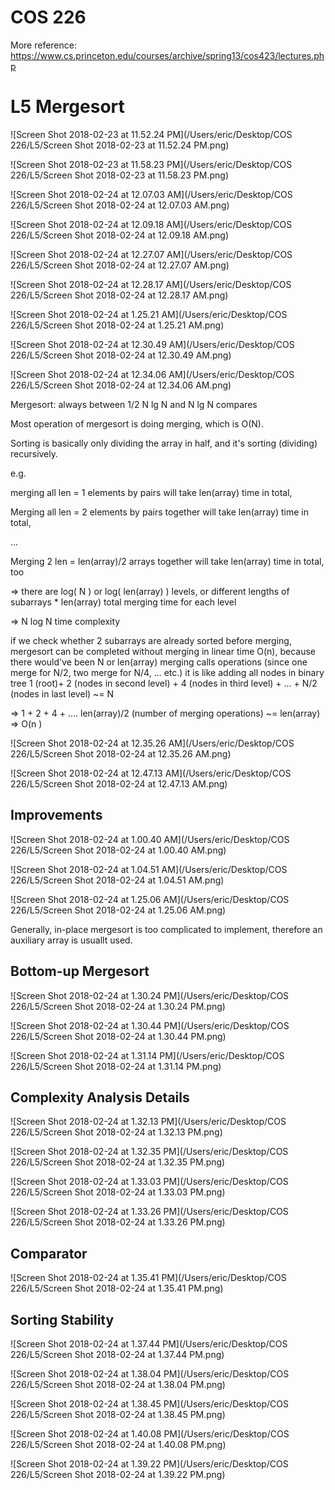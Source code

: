 # COS 226 

More reference:
https://www.cs.princeton.edu/courses/archive/spring13/cos423/lectures.php




# L5 Mergesort 

![Screen Shot 2018-02-23 at 11.52.24 PM](/Users/eric/Desktop/COS 226/L5/Screen Shot 2018-02-23 at 11.52.24 PM.png)

![Screen Shot 2018-02-23 at 11.58.23 PM](/Users/eric/Desktop/COS 226/L5/Screen Shot 2018-02-23 at 11.58.23 PM.png)

![Screen Shot 2018-02-24 at 12.07.03 AM](/Users/eric/Desktop/COS 226/L5/Screen Shot 2018-02-24 at 12.07.03 AM.png)

![Screen Shot 2018-02-24 at 12.09.18 AM](/Users/eric/Desktop/COS 226/L5/Screen Shot 2018-02-24 at 12.09.18 AM.png) 

![Screen Shot 2018-02-24 at 12.27.07 AM](/Users/eric/Desktop/COS 226/L5/Screen Shot 2018-02-24 at 12.27.07 AM.png)

![Screen Shot 2018-02-24 at 12.28.17 AM](/Users/eric/Desktop/COS 226/L5/Screen Shot 2018-02-24 at 12.28.17 AM.png)

![Screen Shot 2018-02-24 at 1.25.21 AM](/Users/eric/Desktop/COS 226/L5/Screen Shot 2018-02-24 at 1.25.21 AM.png)

![Screen Shot 2018-02-24 at 12.30.49 AM](/Users/eric/Desktop/COS 226/L5/Screen Shot 2018-02-24 at 12.30.49 AM.png)

![Screen Shot 2018-02-24 at 12.34.06 AM](/Users/eric/Desktop/COS 226/L5/Screen Shot 2018-02-24 at 12.34.06 AM.png)

 Mergesort: always between 1/2 N lg N and N lg N compares

Most operation of mergesort is doing merging, which is O(N). 

Sorting is basically only dividing the array in half, and it's sorting (dividing) recursively.

e.g.

merging all len = 1 elements by pairs will take len(array) time in total,

Merging all len = 2 elements by pairs together will take len(array) time in total, 

...

Merging 2 len = len(array)/2 arrays together will take len(array) time in total, too

=> there are log( N ) or log( len(array) ) levels, or different lengths of subarrays * len(array) total merging time for each level

=> N log N time complexity



if we check whether 2 subarrays are already sorted before merging, mergesort can be completed without merging in linear time O(n), because there would've been N or len(array) merging calls operations (since one merge for N/2, two merge for N/4, … etc.) it is like adding all nodes in binary tree 1 (root)+ 2 (nodes in second level) + 4 (nodes in third level) + … + N/2 (nodes in last level) ~= N 

=> 1 + 2 + 4 + …. len(array)/2 (number of merging operations) ~= len(array) => O(n )

![Screen Shot 2018-02-24 at 12.35.26 AM](/Users/eric/Desktop/COS 226/L5/Screen Shot 2018-02-24 at 12.35.26 AM.png)

![Screen Shot 2018-02-24 at 12.47.13 AM](/Users/eric/Desktop/COS 226/L5/Screen Shot 2018-02-24 at 12.47.13 AM.png)

 

## Improvements

![Screen Shot 2018-02-24 at 1.00.40 AM](/Users/eric/Desktop/COS 226/L5/Screen Shot 2018-02-24 at 1.00.40 AM.png)

![Screen Shot 2018-02-24 at 1.04.51 AM](/Users/eric/Desktop/COS 226/L5/Screen Shot 2018-02-24 at 1.04.51 AM.png)

![Screen Shot 2018-02-24 at 1.25.06 AM](/Users/eric/Desktop/COS 226/L5/Screen Shot 2018-02-24 at 1.25.06 AM.png)

Generally, in-place mergesort is too complicated to implement, therefore an auxiliary array is usuallt used.

## Bottom-up Mergesort

![Screen Shot 2018-02-24 at 1.30.24 PM](/Users/eric/Desktop/COS 226/L5/Screen Shot 2018-02-24 at 1.30.24 PM.png)

![Screen Shot 2018-02-24 at 1.30.44 PM](/Users/eric/Desktop/COS 226/L5/Screen Shot 2018-02-24 at 1.30.44 PM.png)

![Screen Shot 2018-02-24 at 1.31.14 PM](/Users/eric/Desktop/COS 226/L5/Screen Shot 2018-02-24 at 1.31.14 PM.png)

## Complexity Analysis Details

![Screen Shot 2018-02-24 at 1.32.13 PM](/Users/eric/Desktop/COS 226/L5/Screen Shot 2018-02-24 at 1.32.13 PM.png)

![Screen Shot 2018-02-24 at 1.32.35 PM](/Users/eric/Desktop/COS 226/L5/Screen Shot 2018-02-24 at 1.32.35 PM.png)

![Screen Shot 2018-02-24 at 1.33.03 PM](/Users/eric/Desktop/COS 226/L5/Screen Shot 2018-02-24 at 1.33.03 PM.png)

![Screen Shot 2018-02-24 at 1.33.26 PM](/Users/eric/Desktop/COS 226/L5/Screen Shot 2018-02-24 at 1.33.26 PM.png)

 ## Comparator

![Screen Shot 2018-02-24 at 1.35.41 PM](/Users/eric/Desktop/COS 226/L5/Screen Shot 2018-02-24 at 1.35.41 PM.png)

## Sorting Stability

![Screen Shot 2018-02-24 at 1.37.44 PM](/Users/eric/Desktop/COS 226/L5/Screen Shot 2018-02-24 at 1.37.44 PM.png)

![Screen Shot 2018-02-24 at 1.38.04 PM](/Users/eric/Desktop/COS 226/L5/Screen Shot 2018-02-24 at 1.38.04 PM.png)

![Screen Shot 2018-02-24 at 1.38.45 PM](/Users/eric/Desktop/COS 226/L5/Screen Shot 2018-02-24 at 1.38.45 PM.png)

![Screen Shot 2018-02-24 at 1.40.08 PM](/Users/eric/Desktop/COS 226/L5/Screen Shot 2018-02-24 at 1.40.08 PM.png)

![Screen Shot 2018-02-24 at 1.39.22 PM](/Users/eric/Desktop/COS 226/L5/Screen Shot 2018-02-24 at 1.39.22 PM.png)





